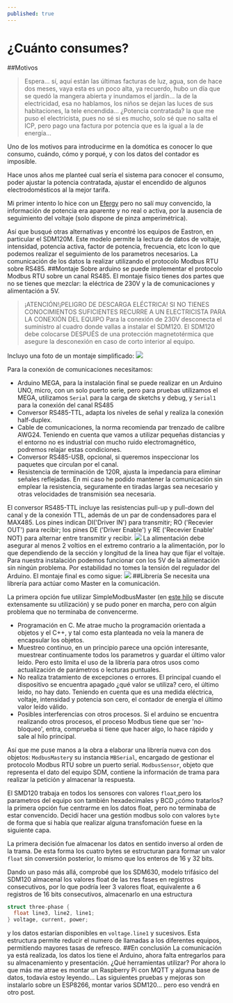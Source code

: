 ```yaml
---
published: true
---
```




# ¿Cuánto consumes?
##Motivos
> Espera... sí, aquí están las últimas facturas de luz, agua, son de hace dos meses, vaya esta es un poco alta, ya recuerdo, hubo un día que se quedó la mangera abierta y inundamos el jardín... la de la electricidad, esa no hablamos, los niños se dejan las luces de sus habitaciones, la tele encendida...
¿Potencia contratada? la que me puso el electricista, pues no sé si es mucho, solo sé que no salta el ICP, pero pago una factura por potencia que es la igual a la de energía...

Uno de los motivos para introducirme en la domótica es conocer lo que consumo, cuándo, cómo y porqué, y con los datos del contador es imposible.

Hace unos años me planteé cual sería el sistema para conocer el consumo, poder ajustar la potencia contratada, ajustar el encendido de algunos electrodomésticos al la mejor tarifa.

Mi primer intento lo hice con un [Efergy](http://efergy.com/es/products/electricity-monitors) pero no salí muy convencido, la información de potencia era aparente y no real o activa, por la ausencia de seguimiento del voltaje (solo dispone de pinza amperimétrica).

Así que busqué otras alternativas y encontré los equipos de Eastron, en particular el SDM120M. Este modelo permite la lectura de datos de voltaje, intensidad, potencia activa, factor de potencia, frecuencia, etc lcon lo que podemos realizar el seguimiento de los parametros necesarios. La comunicación de los datos la realizar utilizando el protocolo Modbus RTU sobre RS485.
##Montaje
Sobre arduino se puede implementar el protocolo Modbus RTU sobre un canal RS485.
El montaje físico tienes dos partes que no se tienes que mezclar: la eléctrica de 230V y la de comunicaciones y alimentación a 5V.

> ¡ATENCIÓN!¡PELIGRO DE DESCARGA ELÉCTRICA! SI NO TIENES CONOCIMIENTOS SUFICIENTES RECURRE A UN ELECTRICISTA PARA LA CONEXIÓN DEL EQUIPO
Para la conexión de 230V desconecta el suministro al cuadro donde vallas a instalar el SDM120. El SDM120 debe colocarse DESPUÉS de una protección magnetotérmica que asegure la desconexión en caso de corto interior al equipo.

Incluyo una foto de un montaje simplificado:
![]({{site.baseurl}}/assets/images/IMG_20151108_180729596.jpg)

Para la conexión de comunicaciones necesitamos:
- Arduino MEGA, para la instalación final se puede realizar en un Arduino UNO, micro, con un solo puerto serie, pero para pruebas utilizamos el MEGA, utilizamos ``Serial`` para la carga de sketchs y debug, y ``Serial1`` para la conexión del canal RS485
- Conversor RS485-TTL, adapta los niveles de señal y realiza la conexión half-duplex.
- Cable de comunicaciones, la norma recomienda par trenzado de calibre AWG24. Teniendo en cuenta que vamos a utilizar pequeñas distancias y el entorno no es industrial con mucho ruido electromagnético, podremos relajar estas condiciones.
- Conversor RS485-USB, opcional, si queremos inspeccionar los paquetes que circulan por el canal.
- Resistencia de terminación de 120R, ajusta la impedancia para eliminar señales reflejadas. En mi caso he podido mantener la comunicación sin emplear la resistencia, seguramente en tiradas largas sea necesario y otras velocidades de transmisión sea necesaria.

El conversor RS485-TTL incluye las resistencias pull-up y pull-down del canal y de la conexión TTL, además de un par de condensadores para el MAX485. Los pines indican DI('Driver IN')  para transmitir; RO ('Recevier OUT') para recibir; los pines DE ('Driver Enable') y RE ('Recevier Enable' NOT) para alternar entre transmitir y recibir.
![]({{site.baseurl}}/assets/images/max485-pins.png)
La alimentación debe asegurar al menos 2 voltios en el extremo contrario a la alimentación, por lo que dependiendo de la sección y longitud de la linea hay que fijar el voltaje. Para nuestra instalación podemos funcionar con los 5V de la alimentación sin ningún problema. Por estabilidad no tomes la tensión del regulador del Arduino. 
El montaje final es como sigue:
![]({{site.baseurl}}/assets/images/mega-rs485-sdm120.png)
##Librería
Se necesita una librería para actúar como Master en la comunicación.

La primera opción fue utilizar SimpleModbusMaster (en [este hilo](http://forum.arduino.cc/index.php?topic=176142.0) se discute extensamente su utilización) y se pudo poner en marcha, pero con algún problema que no terminaba de convencerme.
- Programación en C. Me atrae mucho la programación orientada a objetos y el C++, y tal como esta planteada no veía la manera de encapsular los objetos.
- Muestreo continuo, en un principio parece una opción interesante, muestrear continuamente todos los parametros y guardar el último valor leído. Pero esto limita el uso de la librería para otros usos como actualización de parámetros o lecturas puntuales.
- No realiza tratamiento de excepciones o errores. El principal cuando el dispositivo se encuentra apagado ¿qué valor se utiliza? cero, el último leido, no hay dato. Teniendo en cuenta que es una medida eléctrica, voltaje, intensidad y potencia son cero, el contador de energía el último valor leído válido.
- Posibles interferencias con otros procesos. Si el arduino se encuentra realizando otros procesos, el proceso Modbus tiene que ser 'no-bloqueo', entra, comprueba si tiene que hacer algo, lo hace rápido y sale al hilo principal.

Así que me puse manos a la obra a elaborar una librería nueva con dos objetos:
``ModbusMaster``y su instancia ``MBSerial``, encargado de gestionar el protocolo Modbus RTU sobre un puerto serial.
``ModbusSensor``, objeto que representa el dato del equipo SDM, contiene la información de trama para realizar la petición y almacenar la respuesta.

El SMD120 trabaja en todos los sensores con valores ``float``,pero los parametros del equipo son también hexadecimales y BCD ¿cómo tratarlos? la primera opción fue centrarme en los datos float, pero no terminaba de estar convencido. Decidí hacer una gestión modbus solo con valores ``byte`` de forma que si había que realizar alguna transfomación fuese en la siguiente capa. 

La primera decisión fue almacenar los datos en sentido inverso al orden de la trama. De esta forma los cuatro bytes se estructuran para formar un valor ``float`` sin conversión posterior, lo mismo que los enteros de 16 y 32 bits.

Dando un paso más allá, comprobé que los SDM630, modelo trifásico del SDM120 almacenal los valores float de las tres fases en registros consecutivos, por lo que podría leer 3 valores float, equivalente a 6 registros de 16 bits consecutivos, almacenarlo en una estructura 
```C++
struct three-phase {
  float line3, line2, line1;
} voltage, current, power;
```
y los datos estarían disponibles en ``voltage.line1`` y sucesivos. Esta estructura permite reducir el numero de llamadas a los diferentes equipos, permitiendo mayores tasas de refresco.
##En conclusión
La comunicación ya está realizada, los datos los tiene el Arduino, ahora falta entregarlos para su almacenamiento y presentación. ¿Qué herramientas utilizar?
Por ahora lo que más me atrae es montar un Raspberry Pi con MQTT y alguna base de datos, todavía estoy leyendo...
Las siguientes pruebas y mejoras son instalarlo sobre un ESP8266, montar varios SDM120... pero eso vendrá en otro post.